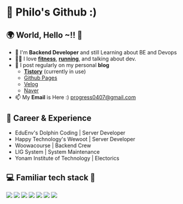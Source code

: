 # 🌱 Philo's Github :)


## 🌍 World, Hello ~!! 👋

- 🔭 I'm **Backend Developer** and still Learning about BE and Devops
- 💪🏼 I love [**fitness**](https://progress0407.tistory.com/140), [**running**](https://progress0407.tistory.com/150), and talking about dev.  
- 📝 I post regularly on my personal **blog**
  - [**Tistory**](https://progress0407.tistory.com/) (currently in use)
  - [Github Pages](https://progress0407.github.io/)
  - [Velog](https://velog.io/@progress0407)
  - [Naver](https://blog.naver.com/progress0407)
- 📫 My **Email** is Here :) progress0407@gmail.com


## 👔 Career & Experience 

- EduEnv's Dolphin Coding | Server Developer
- Happy Technology's Wewoot | Server Developer
- Woowacourse | Backend Crew
- LIG System | System Maintenance
- Yonam Institute of Technology | Electorics

## 💻 Familiar tech stack 🔧

<p>
  <img src="https://img.shields.io/badge/Java-007396?style=flat-square&logo=Java&logoColor=white"/>
  <img src="https://img.shields.io/badge/Kotlin-007396?style=flat-square&logo=Kotlin&logoColor=white"/>
  <img src="https://img.shields.io/badge/Spring_Boot-6DB33F?style=flat-square&logo=Spring&logoColor=white"/>
  <img src="https://img.shields.io/badge/Spring_Data_JPA-6DB33F?style=flat-square&logo=Spring&logoColor=white"/>
  <img src="https://img.shields.io/badge/MySQL-F80000?style=flat-square&logo=MySQL&logoColor=white"/>
  <img src="https://img.shields.io/badge/Git-F05032?style=flat-square&logo=Git&logoColor=white"/>
  <img src="https://img.shields.io/badge/Jenkins-F80000?style=flat-square&logo=Jenkins&logoColor=white"/>
</p>

<!--
**progress0407/progress0407** is a ✨ _special_ ✨ repository because its `README.md` (this file) appears on your GitHub profile.

Here are some ideas to get you started:

- 🔭 I’m currently working on ...
- 🌱 I’m currently learning ...
- 👯 I’m looking to collaborate on ...
- 🤔 I’m looking for help with ...
- 💬 Ask me about ...
- 📫 How to reach me: ...
- 😄 Pronouns: ...
- ⚡ Fun fact: ...
-->
